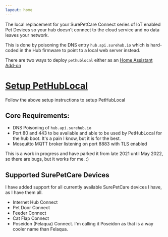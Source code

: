 ```yaml
---
layout: home
---
```


The local replacement for your SurePetCare Connect series of IoT enabled Pet Devices so your hub doesn't connect to the cloud service and no data leaves your network.

This is done by poisoning the DNS entry `hub.api.surehub.io` which is hard-coded in the Hub firmware to point to a local web server instead.

There are two ways to deploy `pethublocal` either as an [Home Assistant Add-on](https://www.home-assistant.io/addons/)

# [Setup PetHubLocal](/setup)
Follow the above setup instructions to setup PetHubLocal

## Core Requirements:

- DNS Poisoning of `hub.api.surehub.io`
- Port 80 and 443 to be available and able to be used by PetHubLocal for the hub boot. It's a pain I know, but it is for the best.
- Mosquitto MQTT broker listening on port 8883 with TLS enabled

This is a work in progress and have parked it from late 2021 until May 2022, so there are bugs, but it works for me. :)

## Supported SurePetCare Devices

I have added support for all currently available SurePetCare devices I have, as I have them all.

- Internet Hub Connect
- Pet Door Connect
- Feeder Connect
- Cat Flap Connect
- Poseidon (Felaqua) Connect. I'm calling it Poseidon as that is a way cooler name than Felaqua.

